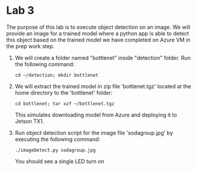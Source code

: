 # Lab 3
The purpose of this lab is to execute object detection on an image. We will provide an image for a trained model where a python app is able to detect 
this object based on the trained model we have completed on Azure VM in the prep work step.


1. We will create a folder named "bottlenet" inside "detection" folder. Run the following command: 

    ```
    cd ~/detection; mkdir bottlenet
    ```

2. We will extract  the trained model in zip file 'bottlenet.tgz' located at the home directory to the 'bottlenet' folder:

    ```
    cd bottlenet; tar xzf ~/bottlenet.tgz
    ```

    This simulates downloading model from Azure and deploying it to Jetson TX1.

4. Run object detection script for the image file 'sodagroup.jpg' by executing the following command:

    ```
    ./imageDetect.py sodagroup.jpg
    ```

    You should see a single LED turn on

